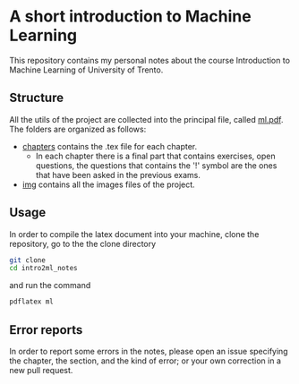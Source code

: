# A short introduction to Machine Learning

This repository contains my personal notes about the course Introduction to Machine Learning of University of Trento.

## Structure

All the utils of the project are collected into the principal file, called [ml.pdf](ml.pdf). The folders are organized as follows:

- [chapters](chapters/) contains the .tex file for each chapter.
  - In each chapter there is a final part that contains exercises, open questions, the questions that contains the '!' symbol are the ones that have been asked in the previous exams.
- [img](img/) contains all the images files of the project.

## Usage

In order to compile the latex document into your machine, clone the repository, go to the the clone directory

```bash
git clone
cd intro2ml_notes
```

and run the command

```bash
pdflatex ml
```

## Error reports

In order to report some errors in the notes, please open an issue specifying the chapter, the section, and the kind of error; or your own correction in a new pull request.
